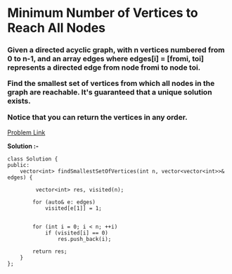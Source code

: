 # Minimum Number of Vertices to Reach All Nodes

<h3>
Given a directed acyclic graph, with n vertices numbered from 0 to n-1, and an array edges where edges[i] = [fromi, toi] represents a directed edge from node fromi to node toi.

Find the smallest set of vertices from which all nodes in the graph are reachable. It's guaranteed that a unique solution exists.

Notice that you can return the vertices in any order.
</h3>

[Problem Link](https://leetcode.com/problems/minimum-number-of-vertices-to-reach-all-nodes/description/)

**Solution :-**

```
class Solution {
public:
    vector<int> findSmallestSetOfVertices(int n, vector<vector<int>>& edges) {
        
         vector<int> res, visited(n);

        for (auto& e: edges)
            visited[e[1]] = 1;

        
        for (int i = 0; i < n; ++i)
            if (visited[i] == 0)
                res.push_back(i);
                
        return res;
    }
};
```
